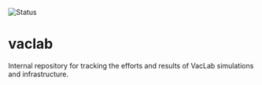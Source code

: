 ![Status](https://status.vaclab.org/api/badge/1/status)

# vaclab
Internal repository for tracking the efforts and results of VacLab simulations and infrastructure.
